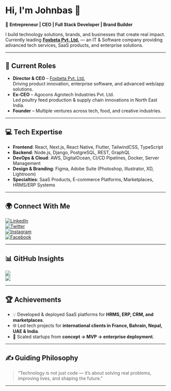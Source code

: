 # Hi, I'm Johnbas 👋  

🚀 **Entrepreneur | CEO | Full Stack Developer | Brand Builder**  

I build technology solutions, brands, and businesses that create real impact.  
Currently leading **[Foxbeta Pvt. Ltd.](https://foxbeta.tech)** — an IT & Software company providing advanced tech services, SaaS products, and enterprise solutions.  

---

## 💼 Current Roles
- **Director & CEO** – [Foxbeta Pvt. Ltd.](https://foxbeta.tech)  
  Driving product innovation, enterprise software, and advanced web/app solutions.  
- **Ex-CEO** – Agocons Agrotech Industries Pvt. Ltd.  
  Led poultry feed production & supply chain innovations in North East India.  
- **Founder** – Multiple ventures across tech, food, and creative industries.  

---

## 💻 Tech Expertise
- **Frontend**: React, Next.js, React Native, Flutter, TailwindCSS, TypeScript  
- **Backend**: Node.js, Django, PostgreSQL, REST, GraphQL  
- **DevOps & Cloud**: AWS, DigitalOcean, CI/CD Pipelines, Docker, Server Management  
- **Design & Branding**: Figma, Adobe Suite (Photoshop, Illustrator, XD, Lightroom)  
- **Specialties**: SaaS Products, E-commerce Platforms, Marketplaces, HRMS/ERP Systems  

---

## 🌍 Connect With Me
[![LinkedIn](https://img.shields.io/badge/LinkedIn-0A66C2?logo=linkedin&logoColor=white)](https://linkedin.com/in/johnbasx)  
[![Twitter](https://img.shields.io/badge/Twitter-1DA1F2?logo=twitter&logoColor=white)](https://twitter.com/johnbasx)  
[![Instagram](https://img.shields.io/badge/Instagram-E4405F?logo=instagram&logoColor=white)](https://instagram.com/johnbasx)  
[![Facebook](https://img.shields.io/badge/Facebook-1877F2?logo=facebook&logoColor=white)](https://facebook.com/John.SkY8)  

---

## 📊 GitHub Insights
![](https://github-readme-stats.vercel.app/api?username=johnbasx&theme=tokyonight&hide_border=false&include_all_commits=true&count_private=true)  
![](https://github-readme-streak-stats.herokuapp.com/?user=johnbasx&theme=tokyonight&hide_border=false)  

---

## 🏆 Achievements
- 💡 Developed & deployed SaaS platforms for **HRMS, ERP, CRM, and marketplaces**.  
- 🌐 Led tech projects for **international clients in France, Bahrain, Nepal, UAE & India**.  
- 🏢 Scaled startups from **concept → MVP → enterprise deployment**.  

---

## ✍️ Guiding Philosophy
> “Technology is not just code — it’s about solving real problems, improving lives, and shaping the future.”  

---
